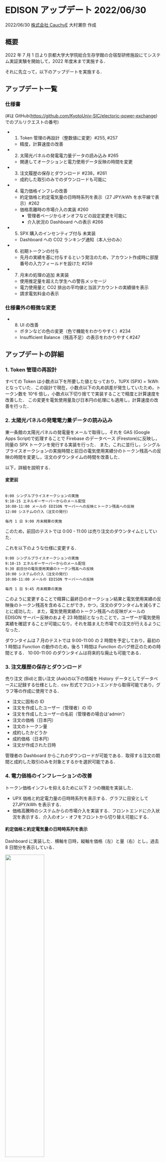 # EDISON アップデート 2022/06/30

2022/06/30 [株式会社 CauchyE](https://cauchye.com/) 大村瀬奈 作成

## 概要

2022 年 7 月 1 日より京都大学大学院総合生存学館の合宿型研修施設にてシステム実証実験を開始して，2022 年度末まで実施する．

それに先立って，以下のアップデートを実施する．

## アップデート一覧

### 仕様書

(#は GitHub(<https://github.com/KyotoUniv-SIC/electoric-power-exchange>)でのプルリクエストの番号)

- 1. Token 管理の再設計（整数値に変更）#255, #257

  - 精度，計算速度の改善

- 2. 太陽光パネルの発電電力量データの読み込み #265

  - 関連してオークションと電力使用データ反映の時間を変更

- 3. 注文履歴の保存とダウンロード #238，#261

  - 成約した取引のみでのダウンロードも可能に

- 4. 電力価格インフレの改善

  - 約定価格と約定電気量の日時時系列を表示（27 JPY/kWh を水平線で表示）#262
  - 価格乖離時の市場介入の実装 #260
    - 管理者ページからオンオフなどの設定変更を可能に
    - 介入状況の Dashboard への表示 #266

- 5. SPX 購入のインセンティブ付与 未実装

  - Dashboard への CO2 ランキング通知（本人分のみ）

- 6. 初期トークンの付与

  - 先月の実績を基に付与するという発注のため，アカウント作成時に部屋番号の入力フィールドを設けた #259

- 7. 月末の処理の追加 未実装
  - 使用推定量を超えた学生への警告メッセージ
  - 電力使用量と CO2 排出の平均値と当該アカウントの実績値を表示
  - 請求電気料金の表示

### 仕様書外の軽微な変更

- 8. UI の改善
  - ボタンなどの色の変更（色で機能をわかりやすく）#234
  - Insufficient Balance（残高不足）の表示をわかりやすく#247

## アップデートの詳細

### 1. Token 管理の再設計

すべての Token は小数点以下を所要した値となっており，1UPX (SPX) = 1kWh となっていた．この設計で現在，小数点以下の丸め誤差が発生していたため，トークン数を 10^6 倍し，小数点以下切り捨てで実装することで精度と計算速度を改善した．
この変更を電気使用量及び日本円の処理にも適用し，計算速度の改善を行った．

### 2. 太陽光パネルの発電電力量データの読み込み

東一条館の太陽光パネルの発電量をメールで取得し，それを GAS (Google Apps Script)で処理することで Firebase のデータベース (Firestore)に反映し，同量の SPX トークンを発行する実装を行った．
また，これに並行し，シングルプライスオークションの実施時間と前日の電気使用実績分のトークン残高への反映の時間を変更し，注文のダウンタイムの時間を改善した．

以下，詳細を說明する．

#### 変更前

```

0:00 シングルプライスオークションの実施
9:10-15 エネルギーサーバーからのメール配信
10:00-11:00 メールの EDISON サーバーへの反映とトークン残高への反映
12:00 システムの介入（注文の発行）

毎月 1 日 9:00 月末精算の実施
```

このため，前回のテストでは 0:00 - 11:00 は売り注文のダウンタイムとしていた．

これを以下のような仕様に変更する．

```
9:00 シングルプライスオークションの実施
9:10-15 エネルギーサーバーからのメール配信
9:30 前日分の電気使用実績のトークン残高への反映
10:00 システムの介入（注文の発行）
10:00-11:00 メールの EDISON サーバーへの反映

毎月 1 日 9:45 月末精算の実施
```

このように変更することで精算に最終日のオークション結果と電気使用実績の反映後のトークン残高を含めることができ，かつ，注文のダウンタイムを減らすことに成功した．
また，電気使用実績のトークン残高への反映がメールの EDISON サーバー反映のおよそ 23 時間前となったことで，ユーザーが電気使用実績を確認することが可能になり，それを踏まえた市場での注文が行えるようになった．

ダウンタイムは 7 月のテストでは 9:00-11:00 の 2 時間を予定しており，最初の 1 時間は Function の動作のため，後ろ 1 時間は Function のバグ修正のための時間とする．
10:00-11:00 のダウンタイムは将来的な廃止も可能である．

### 3. 注文履歴の保存とダウンロード

売り注文 (Bid)と買い注文 (Ask)の以下の情報を History データとしてデータベースに記録する仕様とした．csv 形式でフロントエンドから取得可能であり，グラフ等の作成に使用できる．

- 注文に固有の ID
- 注文を作成したユーザー（管理者）の ID
- 注文を作成したユーザーの名前（管理者の場合は'admin'）
- 注文の価格（日本円）
- 注文のトークン量
- 成約したかどうか
- 成約価格（日本円）
- 注文が作成された日時

管理者の Dashboard からこれのダウンロードが可能である．取得する注文の期間と成約した取引のみを対象とするかを選択可能である．

### 4. 電力価格のインフレーションの改善

トークン価格インフレを抑えるために以下 2 つの機能を実装した．

- UPX 価格と約定電力量の日時時系列を表示する．グラフに目安として 27JPY/kWh を表示する．
- 価格高騰時のシステムからの市場介入を実装する．フロントエンドに介入状況を表示する．介入のオン・オフをフロントから切り替え可能にする．

#### 約定価格と約定電気量の日時時系列を表示

Dashboard に実装した．横軸を日時，縦軸を価格（左）と量（右）とし，過去 8 日間分を表示している．

<img src='chart.png' width=50%>

#### 価格乖離時の市場介入の実装

価格乖離時の市場介入について実装を行った．UPX のシステムからの注文のみがこれに対応し，SPX は発電量に応じて売り注文が発行される．この処理は毎日 10:00 に行われる．

ソースコードは以下である．
<https://github.com/KyotoUniv-SIC/electoric-power-exchange/blob/main/functions/src/schedules/operation-normal.ts>
処理は以下のフローに従う．

- 価格を決定する．
  - 月初 1 日である場合，27 円となる．
  - 管理者が設定した場合その価格に，何もしていない場合は前日の介入+0.1 円となる．
- 当日の価格のデルタ（階差）の絶対値がしきい値を下回る場合，売り注文，買い注文それぞれのデルタをサーバーに保存し，以下の介入は発生しない．
- 価格のデルタが正の場合，1 の処理，負の場合は 2 のフローに従う

1. (過去の売り注文のデルタの平均値 - 当日の売り注文のデルタ)と(当日の買い注文のデルタ - 過去の買い注文のデルタの平均値)の値の大小を比較し，大きい値を取る方を発行トークン量とし，売り注文を行う．
2. (過去の買い注文のデルタの平均値 - 当日の買い注文のデルタ)と(当日の売り注文のデルタ - 過去の売り注文のデルタの平均値)の値の大小を比較し，大きい値を取る方を発行トークン量とし，買い注文を行う．

これらは管理者ページより介入の有無を含めた設定変更が可能であり，介入の状況についてはユーザーが Dashboard 上で確認することができる．

- 管理者用設定変更ページ
  <img src='upx-operation.png' width=50%>

- Dashboard 内介入状況表示
  <img src='operation.png' width=50%>

### 5. SPX 購入のインセンティブ付与

フロントエンドに現在の CO2 排出量 (UPX 使用量)のランキングを通知し，下位 3 名に少額の賞金を与えて表彰する．この賞金と表彰をインセンティブとする．

Dashboard に CO2 ランキングの自分の順位を表示する機能を追加した．

### 6. 初期トークン付与

アカウント作成時に部屋番号を要求し，その部屋番号の先月の電気使用量を基準にトークン付与量を決定する実装を行った．このため，アカウント作成時に部屋番号の入力を求める実装を行った．

<img src='create-account.png' width=50%>

### 7. 月末の処理の追加

月末の処理について，以下の 3 点を追加で実装した．月末処理は毎月 1 日 9:45 に行われる．

- 使用推定量を超えた学生への警告メッセージ
- 電力使用量と CO2 排出の平均値と当該アカウントの実績値を表示
- 請求電気料金の表示

### 8. UI の改善

#### カラーリングの調整

UPX と SPX，Bid と Ask などが直感的にわかりやすいようにボタンや表示の色を改善した．

- 変更前
  <img src='txs-buy.png' width=50%>
- 変更後
  <img src='design.png' width=50%>

#### 残高不足の表示の改善

残高が存在する場合に，Insufficient Balance (残高不足)が表示される仕様がわかりにくいというフィードバックを受けたことを踏まえて，EDISON の WEB アプリ上では Insufficient Balance を計算に含めたトークン残高を表示する変更を行った．

一方で，XRP Ledger の残高 > EDISON で表示されている残高となるケースが発生することから XRP Ledger での残高を表示するページでは今まで通りのトークン残高を表示している．

- EDISON で表示される残高の例
  <img src='account-balance.png' width=50%>

- XRP Ledger の残高を確認するページ
  <img src='xrpl.png' width=50%>
